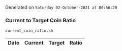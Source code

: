 Generated on `Saturday 02-October-2021 at 00:56:20`

### Current to Target Coin Ratio
`current_coin_ratio.sh`

Date|Current|Target|Ratio
---|---|---|---
